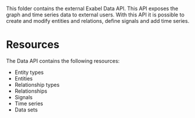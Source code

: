 This folder contains the external Exabel Data API. This API exposes the graph and time series data to external users.
With this API it is possible to create and modify entities and relations, define signals and add time series.

# Resources

The Data API contains the following resources:

* Entity types
* Entities
* Relationship types
* Relationships
* Signals
* Time series
* Data sets
